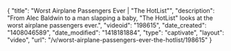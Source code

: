 {
    "title": "Worst Airplane Passengers Ever | \"The HotList\"",
    "description": "From Alec Baldwin to a man slapping a baby, \"The HotList\" looks at the worst airplane passengers ever.",
    "videoid": "198615",
    "date_created": "1408046589",
    "date_modified": "1418181884",
    "type": "captivate",
    "layout": "video",
    "url": "\/v\/worst-airplane-passengers-ever-the-hotlist\/198615"
}